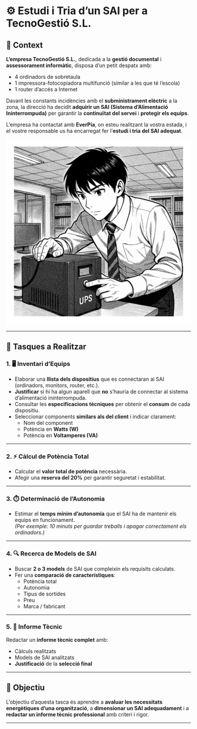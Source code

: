 # ⚙️ Estudi i Tria d’un SAI per a TecnoGestió S.L.

## 🏢 Context

**L’empresa TecnoGestió S.L.**, dedicada a la **gestió documental** i **assessorament informàtic**, disposa d’un petit despatx amb:
- 4 ordinadors de sobretaula  
- 1 impressora-fotocopiadora multifunció (similar a les que té l’escola)  
- 1 router d’accés a Internet  

Davant les constants incidències amb el **subministrament elèctric** a la zona, la direcció ha decidit **adquirir un SAI (Sistema d’Alimentació Ininterrompuda)** per garantir la **continuïtat del servei** i **protegir els equips**.

L’empresa ha contactat amb **EverPia**, on esteu realitzant la vostra estada, i el vostre responsable us ha encarregat fer l’**estudi i tria del SAI adequat**.

![Chicos encediendo SAI](img/manga2.png)


---

## 🧩 Tasques a Realitzar

### 1. 🖥️ Inventari d’Equips
- Elaborar una **llista dels dispositius** que es connectaran al SAI (ordinadors, monitors, router, etc.).  
- **Justificar** si hi ha algun aparell que **no** s’hauria de connectar al sistema d’alimentació ininterrompuda.  
- Consultar les **especificacions tècniques** per obtenir el **consum** de cada dispositiu.  
- Seleccionar components **similars als del client** i indicar clarament:  
  - Nom del component  
  - Potència en **Watts (W)**  
  - Potència en **Voltamperes (VA)**  

---

### 2. ⚡ Càlcul de Potència Total
- Calcular el **valor total de potència** necessària.  
- Afegir una **reserva del 20%** per garantir seguretat i estabilitat.

---

### 3. ⏱️ Determinació de l’Autonomia
- Estimar el **temps mínim d’autonomia** que el SAI ha de mantenir els equips en funcionament.  
  *(Per exemple: 10 minuts per guardar treballs i apagar correctament els ordinadors.)*

---

### 4. 🔍 Recerca de Models de SAI
- Buscar **2 o 3 models** de SAI que compleixin els requisits calculats.  
- Fer una **comparació de característiques**:
  - Potència total  
  - Autonomia  
  - Tipus de sortides  
  - Preu  
  - Marca / fabricant  

---

### 5. 🧾 Informe Tècnic
Redactar un **informe tècnic complet** amb:
- Càlculs realitzats  
- Models de SAI analitzats  
- **Justificació** de la **selecció final**

---

## 🧠 Objectiu

L’objectiu d’aquesta tasca és aprendre a **avaluar les necessitats energètiques d’una organització**, a **dimensionar un SAI adequadament** i a **redactar un informe tècnic professional** amb criteri i rigor.

---

